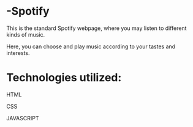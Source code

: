 # -Spotify
This is the standard Spotify webpage, where you may listen to different kinds of music.

Here, you can choose and play music according to your tastes and interests.

# Technologies utilized:

HTML

CSS

JAVASCRIPT
